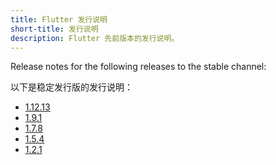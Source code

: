 ```yaml
---
title: Flutter 发行说明
short-title: 发行说明
description: Flutter 先前版本的发行说明。 
---
```


Release notes for the following releases to the stable channel:

以下是稳定发行版的发行说明：

* [1.12.13](release-notes/release-notes-1.12.13)
* [1.9.1](release-notes/release-notes-1.9.1)
* [1.7.8](release-notes/release-notes-1.7.8)
* [1.5.4](release-notes/release-notes-1.5.4)
* [1.2.1](release-notes/release-notes-1.2.1)
